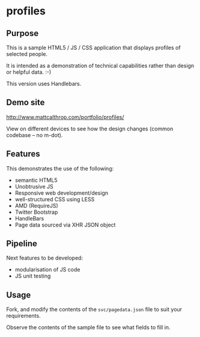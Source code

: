 profiles
====

## Purpose
This is a sample HTML5 / JS / CSS application that displays profiles of selected people.

It is intended as a demonstration of technical capabilities rather than design or helpful data. :-)

This version uses Handlebars.

## Demo site
http://www.mattcalthrop.com/portfolio/profiles/

View on different devices to see how the design changes (common codebase &ndash; no m-dot).

## Features
This demonstrates the use of the following:
* semantic HTML5
* Unobtrusive JS
* Responsive web development/design
* well-structured CSS using LESS
* AMD (RequireJS)
* Twitter Bootstrap
* HandleBars
* Page data sourced via XHR JSON object

## Pipeline
Next features to be developed:
* modularisation of JS code
* JS unit testing

## Usage
Fork, and modify the contents of the `svc/pagedata.json` file to suit your requirements.

Observe the contents of the sample file to see what fields to fill in.

